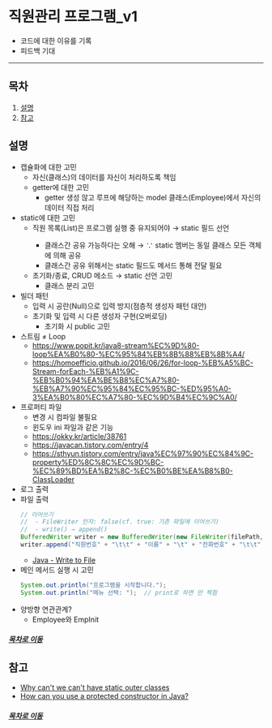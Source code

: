 직원관리 프로그램_v1
=====
* 코드에 대한 이유를 기록
* 피드백 기대
- - -
## 목차
1. [설명](#설명)
2. [참고](#참고)

## 설명
* 캡슐화에 대한 고민
	* 자신(클래스)의 데이터를 자신이 처리하도록 책임
	* getter에 대한 고민
		* getter 생성 않고 루프에 해당하는 model 클래스(Employee)에서 자신의 데이터 직접 처리
* static에 대한 고민
	* 직원 목록(List<Employee>)은 프로그램 실행 중 유지되어야 → static 필드 선언
		* 클래스간 공유 가능하다는 오해 → ∵ static 멤버는 동일 클래스 모든 객체에 의해 공유
		* 클래스간 공유 위해서는 static 필드도 메서드 통해 전달 필요
	* 초기화/종료, CRUD 메소드 → static 선언 고민
		* 클래스 분리 고민
* 빌더 패턴
	* 입력 시 공란(Null)으로 입력 방지(점층적 생성자 패턴 대안)
	* 초기화 및 입력 시 다른 생성자 구현(오버로딩)
		* 초기화 시 public 고민
* 스트림 ≠ Loop
	* https://www.popit.kr/java8-stream%EC%9D%80-loop%EA%B0%80-%EC%95%84%EB%8B%88%EB%8B%A4/
	* https://homoefficio.github.io/2016/06/26/for-loop-%EB%A5%BC-Stream-forEach-%EB%A1%9C-%EB%B0%94%EA%BE%B8%EC%A7%80-%EB%A7%90%EC%95%84%EC%95%BC-%ED%95%A0-3%EA%B0%80%EC%A7%80-%EC%9D%B4%EC%9C%A0/
* 프로퍼티 파일
	* 변경 시 컴파일 불필요
	* 윈도우 ini 파일과 같은 기능
	* https://okky.kr/article/38761
	* https://javacan.tistory.com/entry/4
	* https://sthyun.tistory.com/entry/java%EC%97%90%EC%84%9C-property%ED%8C%8C%EC%9D%BC-%EC%89%BD%EA%B2%8C-%EC%B0%BE%EA%B8%B0-ClassLoader
* 로그 출력
* 파일 출력  
	```java
	// 이어쓰기
	//  - FileWriter 인자: false(cf. true: 기존 파일에 이어쓰기)
	//  - write() → append()
	BufferedWriter writer = new BufferedWriter(new FileWriter(filePath, false));
	writer.append("직원번호" + "\t\t" + "이름" + "\t" + "전화번호" + "\t\t" + "직급" + "\t" + "이메일" + "\n");
	```
	* [Java - Write to File](https://www.baeldung.com/java-write-to-file)
* 메인 메서드 실행 시 고민  
	```java
	System.out.println("프로그램을 시작합니다.");
    System.out.println("메뉴 선택: ");  // print로 하면 안 찍힘
	```
* 양방향 연관관계?
	* Employee와 EmpInit

##### [목차로 이동](#목차)

## 참고
* [Why can't we can't have static outer classes](https://stackoverflow.com/questions/18036458/why-cant-we-have-static-outer-classes)
* [How can you use a protected constructor in Java?](https://www.quora.com/How-can-you-use-a-protected-constructor-in-Java)

##### [목차로 이동](#목차)